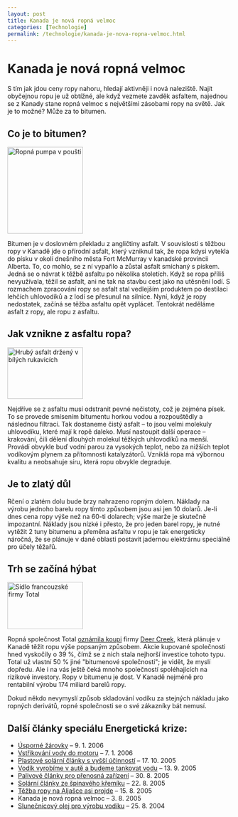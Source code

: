 ```yaml
---
layout: post
title: Kanada je nová ropná velmoc
categories: [Technologie]
permalink: /technologie/kanada-je-nova-ropna-velmoc.html
---
```

# Kanada je nová ropná velmoc

S tím jak jdou ceny ropy nahoru, hledají aktivněji i nová naleziště. Najít obyčejnou ropu je už obtížné, ale když vezmete zavděk asfaltem, najednou se z Kanady stane ropná velmoc s největšími zásobami ropy na světě. Jak je to možné? Může za to bitumen.

## Co je to bitumen?

<div class="obry"><div class="leftbox"><img alt="Ropná pumpa v poušti" height="195" src="http://techblog.srubar.net/images/ropna-pumpa-v-pousti.jpg" width="170"/></div></div> 

Bitumen je v doslovném překladu z angličtiny asfalt. V souvislosti s těžbou ropy v Kanadě jde o přírodní asfalt, který vzniknul tak, že ropa kdysi vytekla do písku v okolí dnešního města Fort McMurray v kanadské provincii Alberta. To, co mohlo, se z ní vypařilo a zůstal asfalt smíchaný s pískem. Jedná se o návrat k těžbě asfaltu po několika stoletích. Když se ropa příliš nevyužívala, těžil se asfalt, ani ne tak na stavbu cest jako na utěsnění lodí. S rozmachem zpracování ropy se asfalt stal vedlejším produktem po destilaci lehčích uhlovodíků a z lodí se přesunul na silnice. Nyní, když je ropy nedostatek, začíná se těžba asfaltu opět vyplácet. Tentokrát neděláme asfalt z ropy, ale ropu z asfaltu.

## Jak vznikne z asfaltu ropa?

<div class="obry"><div class="leftbox"><img alt="Hrubý asfalt držený v bílých rukavicích" height="116" src="http://techblog.srubar.net/images/asfalt-v-rukavicich.jpg" width="170"/></div></div> 

Nejdříve se z asfaltu musí odstranit pevné nečistoty, což je zejména písek. To se provede smísením bitumentu horkou vodou a rozpouštědly a následnou filtrací. Tak dostaneme čistý asfalt – to jsou velmi molekuly uhlovodíku, které mají k ropě daleko. Musí nastoupit další operace – krakování, čili dělení dlouhých molekul těžkých uhlovodíků na menší. Provádí obvykle buď vodní parou za vysokých teplot, nebo za nižších teplot vodíkovým plynem za přítomnosti katalyzátorů. Vzniklá ropa má výbornou kvalitu a neobsahuje síru, která ropu obvykle degraduje.

## Je to zlatý důl

Rčení o zlatém dolu bude brzy nahrazeno ropným dolem. Náklady na výrobu jednoho barelu ropy tímto způsobem jsou asi jen 10 dolarů. Je-li dnes cena ropy výše než na 60-ti dolarech; výše marže je skutečně impozantní. Náklady jsou nízké i přesto, že pro jeden barel ropy, je nutné vytěžit 2 tuny bitumenu a přeměna asfaltu v ropu je tak energeticky náročná, že se plánuje v dané oblasti postavit jadernou elektrárnu speciálně pro účely těžařů.

## Trh se začíná hýbat

<div class="obry"><div class="leftbox"><img alt="Sídlo francouzské firmy Total" height="106" src="http://techblog.srubar.net/images/sidlo-firmy-total.jpg" width="170"/></div></div> 

Ropná společnost Total [oznámila koupi](http://news.yahoo.com/news?tmpl=story&u=/cpress/20050802/ca_pr_on_bu/deer_creek_2) firmy [Deer Creek](http://www.deercreekenergy.com/), která plánuje v Kanadě těžit ropu výše popsaným způsobem. Akcie kupované společnosti hned vyskočily o 39 %, čímž se z nich stala nejhorší investice tohoto typu. Total už vlastní 50 % jiné "bitumenové společnosti"; je vidět, že myslí dopředu. Ale i na vás ještě čeká mnoho společností spoléhajících na rizikové investory. Ropy v bitumenu je dost. V Kanadě nejméně pro rentabilní výrobu 174 miliard barelů ropy.

Dokud někdo nevymyslí způsob skladování vodíku za stejných nákladu jako ropných derivátů, ropné společnosti se o své zákazníky bát nemusí.

## Další články speciálu Energetická krize:

  * [Úsporné žárovky](http://www.techblog.cz/veda/usporne-zarovky.html) – 9. 1. 2006
  * [Vstřikování vody do motoru](http://www.techblog.cz/technologie/vstrikovani-vody-do-motoru.html) – 7. 1. 2006
  * [Plastové solární články s vyšší účinností](http://www.techblog.cz/technologie/plastove-solarni-clanky-s-vyssi-ucinnosti.html) – 17. 10. 2005
  * [Vodík vyrobíme v autě a budeme tankovat vodu](http://www.techblog.cz/technologie/vodik-vyrobime-v-aute-a-budeme-tankovat-vodu.html) – 13. 9. 2005
  * [Palivové články pro přenosná zařízení](http://www.techblog.cz/technologie/palivove-clanky-pro-prenosna-zarizeni.html) – 30. 8. 2005
  * [Solární články ze špinavého křemíku](http://www.techblog.cz/technologie/solarni-clanky-ze-spinaveho-kremiku.html) – 22. 8. 2005
  * [Těžba ropy na Aljašce asi projde](http://www.techblog.cz/technologie/tezba-ropy-na-aljasce-asi-projde.html) – 15. 8. 2005
  * Kanada je nová ropná velmoc – 3. 8. 2005
  * [Slunečnicový olej pro výrobu vodíku](http://www.techblog.cz/technologie/slunecnicovy-olej-pro-vyrobu-vodiku.html) – 25. 8. 2004



